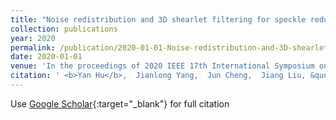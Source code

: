 ```yaml
---
title: "Noise redistribution and 3D shearlet filtering for speckle reduction in optical coherence tomography"
collection: publications
year: 2020
permalink: /publication/2020-01-01-Noise-redistribution-and-3D-shearlet-filtering-for-speckle-reduction-in-optical-coherence-tomography
date: 2020-01-01
venue: 'In the proceedings of 2020 IEEE 17th International Symposium on Biomedical Imaging (ISBI)'
citation: ' <b>Yan Hu</b>,  Jianlong Yang,  Jun Cheng,  Jiang Liu, &quot;Noise redistribution and 3D shearlet filtering for speckle reduction in optical coherence tomography.&quot; In the proceedings of 2020 IEEE 17th International Symposium on Biomedical Imaging (ISBI), 2020.'
---
```

Use [Google Scholar](https://scholar.google.com/scholar?q=Noise+redistribution+and+3D+shearlet+filtering+for+speckle+reduction+in+optical+coherence+tomography){:target="_blank"} for full citation